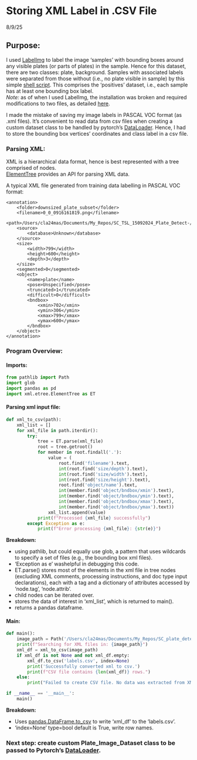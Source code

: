 # Storing XML Label in .CSV File

8/9/25

## Purpose: 

I used [LabelImg](https://pypi.org/project/labelImg/) to label the image
‘samples’ with bounding boxes around any visible plates (or parts of
plates) in the sample. Hence for this dataset, there are two classes:
plate, background. Samples with associated labels were separated from
those without (i.e., no plate visible in sample) by this simple [shell
script](delete_unlabelled.sh). This comprises the ‘positives’ dataset,
i.e., each sample has at least one bounding box label.  
*Note:* as of when I used LabelImg, the installation was broken and
required modifications to two files, as detailed
[here](labelImg_code_modifications.md).

I made the mistake of saving my image labels in PASCAL VOC format (as
.xml files). It’s convenient to read data from csv files when creating a
custom dataset class to be handled by pytorch’s
[DataLoader](https://pytorch.org/tutorials/beginner/basics/data_tutorial.html).
Hence, I had to store the bounding box vertices’ coordinates and class
label in a csv file.  

### Parsing XML: 

XML is a hierarchical data format, hence is best represented with a tree
comprised of nodes.  
[ElementTree](https://docs.python.org/3/library/xml.etree.elementtree.html)
provides an API for parsing XML data.  

A typical XML file generated from training data labelling in PASCAL VOC
format:

``` {xml}
<annotation>
    <folder>downsized_plate_subset</folder>
    <filename>0_0_0916161819.png</filename>
    <path>/Users/cla24mas/Documents/My_Repos/SC_TSL_15092024_Plate_Detect-/Training_Data/Unlabelled/augmentation/downsized_plate_subset/0_0_0916161819.png</path>
    <source>
        <database>Unknown</database>
    </source>
    <size>
        <width>799</width>
        <height>600</height>
        <depth>3</depth>
    </size>
    <segmented>0</segmented>
    <object>
        <name>plate</name>
        <pose>Unspecified</pose>
        <truncated>1</truncated>
        <difficult>0</difficult>
        <bndbox>
            <xmin>702</xmin>
            <ymin>306</ymin>
            <xmax>799</xmax>
            <ymax>600</ymax>
        </bndbox>
    </object>
</annotation>
```

### Program Overview:

#### Imports:

``` python
from pathlib import Path
import glob
import pandas as pd
import xml.etree.ElementTree as ET
```

#### Parsing xml input file:

``` python
def xml_to_csv(path):
    xml_list = []
    for xml_file in path.iterdir(): 
        try:
            tree = ET.parse(xml_file)
            root = tree.getroot()
            for member in root.findall('.'):
                value = (
                    root.find('filename').text,
                    int(root.find('size/depth').text),
                    int(root.find('size/width').text),
                    int(root.find('size/height').text),
                    root.find('object/name').text,
                    int(member.find('object/bndbox/xmin').text),
                    int(member.find('object/bndbox/ymin').text),
                    int(member.find('object/bndbox/xmax').text),
                    int(member.find('object/bndbox/ymax').text))
                xml_list.append(value)
            print(f"Processed {xml_file} successfully")
        except Exception as e:
            print(f"Error processing {xml_file}: {str(e)}")
```

**Breakdown:**  
- using pathlib, but could equally use glob, a pattern that uses
wildcards to specify a set of files (e.g., the bounding box xml
files).  
- ‘Exception as e’ washelpful in debugging this code.  
- ET.parse() stores most of the elements in the xml file in tree nodes
(excluding XML comments, processing instructions, and doc type input
declarations), each with a tag and a dictionary of attributes accessed
by ‘node.tag’, ‘node.attrib’.  
- child nodes can be iterated over.  
- stores the data of interest in ‘xml_list’, which is returned to
main().  
- returns a pandas dataframe.

#### Main: 

``` python
def main():
    image_path = Path('/Users/cla24mas/Documents/My_Repos/SC_plate_detect/analyses/0001_dataset_creation/xml_labels')
    print(f"Searching for XML files in: {image_path}")
    xml_df = xml_to_csv(image_path)
    if xml_df is not None and not xml_df.empty:
        xml_df.to_csv('labels.csv', index=None)
        print('Successfully converted xml to csv.')
        print(f"CSV file contains {len(xml_df)} rows.")
    else:
        print("Failed to create CSV file. No data was extracted from XML files.")

if __name__ == '__main__':
    main()
```

**Breakdown:**  
- Uses
[pandas.DataFrame.to_csv](https://pandas.pydata.org/docs/reference/api/pandas.DataFrame.to_csv.html)
to write ‘xml_df’ to the ‘labels.csv’.  
- ‘index=None’ type=bool default is True, write row names.  

### Next step: create custom Plate_Image_Dataset class to be passed to Pytorch’s [DataLoader](https://pytorch.org/tutorials/beginner/basics/data_tutorial.html).
